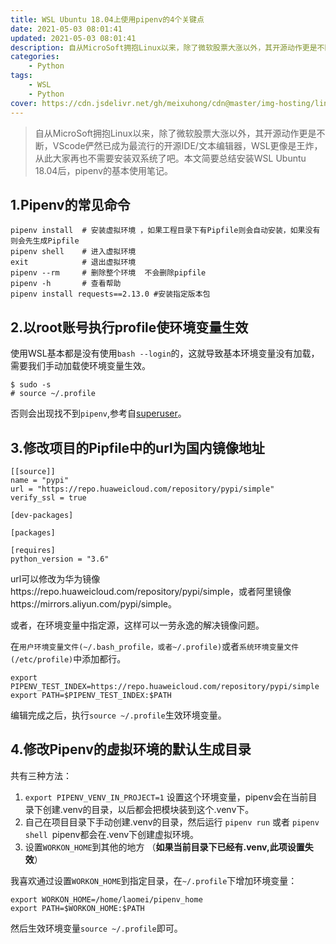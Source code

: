 ```yaml
---
title: WSL Ubuntu 18.04上使用pipenv的4个关键点
date: 2021-05-03 08:01:41
updated: 2021-05-03 08:01:41
description: 自从MicroSoft拥抱Linux以来，除了微软股票大涨以外，其开源动作更是不断，VScode俨然已成为最流行的开源IDE/文本编辑器，WSL更像是王炸，从此大家再也不需要安装双系统了吧。本文简要总结安装WSL Ubuntu 18.04后，pipenv的基本使用笔记。
categories: 
	- Python
tags:
	- WSL
	- Python
cover: https://cdn.jsdelivr.net/gh/meixuhong/cdn@master/img-hosting/linux-windows.png
---
```


> 自从MicroSoft拥抱Linux以来，除了微软股票大涨以外，其开源动作更是不断，VScode俨然已成为最流行的开源IDE/文本编辑器，WSL更像是王炸，从此大家再也不需要安装双系统了吧。本文简要总结安装WSL Ubuntu 18.04后，pipenv的基本使用笔记。

## 1.Pipenv的常见命令

```shell
pipenv install  # 安装虚拟环境 ，如果工程目录下有Pipfile则会自动安装，如果没有则会先生成Pipfile
pipenv shell    # 进入虚拟环境
exit            # 退出虚拟环境
pipenv --rm     # 删除整个环境  不会删除pipfile
pipenv -h 	    # 查看帮助
pipenv install requests==2.13.0 #安装指定版本包
```

## 2.以root账号执行profile使环境变量生效

使用WSL基本都是没有使用`bash --login`的，这就导致基本环境变量没有加载，需要我们手动加载使环境变量生效。

```shell
$ sudo -s
# source ~/.profile
```

否则会出现找不到`pipenv`,参考自[superuser](https://superuser.com/questions/1432768/how-to-properly-install-pipenv-on-wsl-ubuntu-18-04)。

## 3.修改项目的Pipfile中的url为国内镜像地址

```shell
[[source]]
name = "pypi"
url = "https://repo.huaweicloud.com/repository/pypi/simple"
verify_ssl = true

[dev-packages]

[packages]

[requires]
python_version = "3.6"
```

url可以修改为华为镜像https://repo.huaweicloud.com/repository/pypi/simple，或者阿里镜像https://mirrors.aliyun.com/pypi/simple。

或者，在环境变量中指定源，这样可以一劳永逸的解决镜像问题。

在`用户环境变量文件(~/.bash_profile，或者~/.profile)`或者`系统环境变量文件(/etc/profile)`中添加都行。

```shell
export PIPENV_TEST_INDEX=https://repo.huaweicloud.com/repository/pypi/simple
export PATH=$PIPENV_TEST_INDEX:$PATH
```

编辑完成之后，执行`source ~/.profile`生效环境变量。

## 4.修改Pipenv的虚拟环境的默认生成目录

共有三种方法：

1. `export PIPENV_VENV_IN_PROJECT=1` 设置这个环境变量，pipenv会在当前目录下创建.venv的目录，以后都会把模块装到这个.venv下。
2. 自己在项目目录下手动创建.venv的目录，然后运行 `pipenv run` 或者 `pipenv shell `pipenv都会在.venv下创建虚拟环境。
3. 设置`WORKON_HOME`到其他的地方 （**如果当前目录下已经有.venv,此项设置失效**）

我喜欢通过设置`WORKON_HOME`到指定目录，在`~/.profile`下增加环境变量：

```shell
export WORKON_HOME=/home/laomei/pipenv_home
export PATH=$WORKON_HOME:$PATH
```

然后生效环境变量`source ~/.profile`即可。

